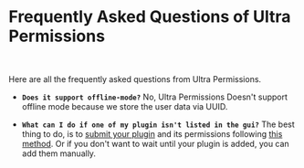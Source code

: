 # Frequently Asked Questions of Ultra Permissions
<br>

Here are all the frequently asked questions from Ultra Permissions.
<br>

* **`Does it support offline-mode?`**
    No, Ultra Permissions Doesn't support offline mode because we store the user data via UUID.

* **`What can I do if one of my plugin isn't listed in the gui?`**
    The best thing to do, is to [submit your plugin](https://github.com/TechsCode-Team/PluginPermissions/pulls) and its permissions following [this method](https://github.com/TechsCode-Team/PluginPermissions#contribute-permissions). Or       if you don't want to wait until your plugin is added, you can add them manually.
